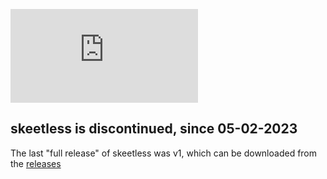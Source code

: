 ![logo](https://elsotanoenlared.es/wp-content/webpc-passthru.php?src=https://elsotanoenlared.es/wp-content/uploads/2019/02/hacker-banner-1600x667.jpg&nocache=1)

## skeetless is discontinued, since 05-02-2023

The last "full release" of skeetless was v1, which can be downloaded from the [releases](https://github.com/valxe/skeetless/releases/tag/skeetless)
